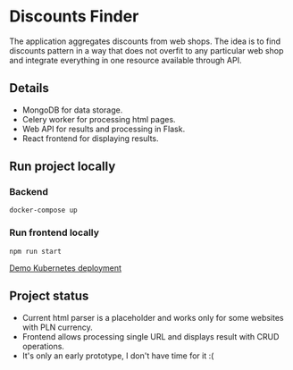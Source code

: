# Discounts Finder
The application aggregates discounts from web shops. The idea is to find discounts pattern in a way that does not overfit to any particular web shop and integrate everything in one resource available through API.

## Details
- MongoDB for data storage.
- Celery worker for processing html pages.
- Web API for results and processing in Flask.
- React frontend for displaying results.
## Run project locally

### Backend
`docker-compose up`

### Run frontend locally
`npm run start`

[Demo Kubernetes deployment](deployments/README.md)

## Project status
- Current html parser is a placeholder and works only for some websites with PLN currency.
- Frontend allows processing single URL and displays result with CRUD operations.
- It's only an early prototype, I don't have time for it :(


